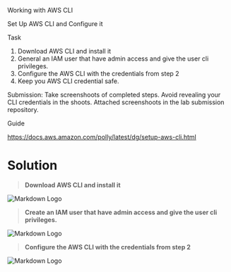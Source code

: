 
Working with AWS CLI

Set Up AWS CLI and Configure it

Task
1. Download AWS CLI and install it
2. General an IAM user that have admin access and give the user cli privileges.
3. Configure the AWS CLI with the credentials from step 2
4. Keep you AWS CLI credential safe.


Submission:
Take screenshoots of completed steps. Avoid revealing your CLI credentials in the shoots.
Attached screenshoots in the lab submission repository.


Guide

https://docs.aws.amazon.com/polly/latest/dg/setup-aws-cli.html


# Solution

>**Download AWS CLI and install it**

![Markdown Logo](https://i.ibb.co/Ss32KKq/Task-1.png) &nbsp;  

>**Create an IAM user that have admin access and give the user cli privileges.**

![Markdown Logo](https://i.ibb.co/vPL76CY/Task-2.png) &nbsp;  


>**Configure the AWS CLI with the credentials from step 2**


![Markdown Logo](https://i.ibb.co/C9Rc7MW/Task-3.png) &nbsp; 

